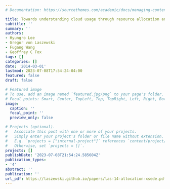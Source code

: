 ```yaml
---
# Documentation: https://sourcethemes.com/academic/docs/managing-content/

title: Towards understanding cloud usage through resource allocation analysis on xsede
subtitle: ''
summary: ''
authors:
- Hyungro Lee
- Gregor von Laszewski
- Fugang Wang
- Geoffrey C Fox
tags: []
categories: []
date: '2014-03-01'
lastmod: 2023-07-08T17:54:24-04:00
featured: false
draft: false

# Featured image
# To use, add an image named `featured.jpg/png` to your page's folder.
# Focal points: Smart, Center, TopLeft, Top, TopRight, Left, Right, BottomLeft, Bottom, BottomRight.
image:
  caption: ''
  focal_point: ''
  preview_only: false

# Projects (optional).
#   Associate this post with one or more of your projects.
#   Simply enter your project's folder or file name without extension.
#   E.g. `projects = ["internal-project"]` references `content/project/deep-learning/index.md`.
#   Otherwise, set `projects = []`.
projects: []
publishDate: '2023-07-08T21:54:24.585604Z'
publication_types:
- '4'
abstract: ''
publication: ''
url_pdf: https://laszewski.github.io/papers/las-14-allocation-xsede.pdf
---
```

